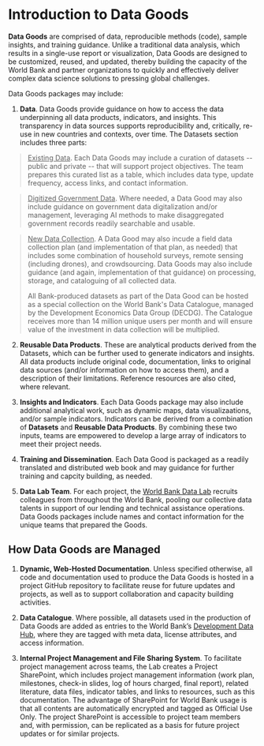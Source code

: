 # Introduction to Data Goods

**Data Goods** are comprised of data, reproducible methods (code), sample insights, and training guidance. Unlike a traditional data analysis, which results in a single-use report or visualization, Data Goods are designed to be customized, reused, and updated, thereby building the capacity of the World Bank and partner organizations to quickly and effectively deliver complex data science solutions to pressing global challenges.

Data Goods packages may include:

1. **Data**. Data Goods provide guidance on how to access the data underpinning all data products, indicators, and insights. This transparency in data sources supports reproducibility and, critically, re-use in new countries and contexts, over time. The Datasets section includes three parts:



> <u>Existing Data</u>. Each Data Goods may include a curation of datasets -- public and private -- that will support project objectives. The team prepares this curated list as a table, which includes data type, update frequency, access links, and contact information.

> <u>Digitized Government Data</u>. Where needed, a Data Good may also include guidance on government data digitalization and/or management, leveraging AI methods to make disaggregated government records readily searchable and usable.

> <u>New Data Collection</u>. A Data Good may also incude a field data collection plan (and implementation of that plan, as needed) that includes some combination of household surveys, remote sensing (including drones), and crowdsourcing. Data Goods may also include guidance (and again, implementation of that guidance) on processing, storage, and cataloguing of all collected data.
>
> All Bank-produced datasets as part of the Data Good can be hosted as a special collection on the World Bank's Data Catalogue, managed by the Development Economics Data Group (DECDG). The Catalogue receives more than 14 million unique users per month and will ensure value of the investment in data collection will be multiplied.



2. **Reusable Data Products**. These are analytical products derived from the Datasets, which can be further used to generate indicators and insights. All data products include original code, documentation, links to original data sources (and/or information on how to access them), and a description of their limitations. Reference resources are also cited, where relevant.

3. **Insights and Indicators**. Each Data Goods package may also include additional analytical work, such as dynamic maps, data visualizaations, and/or sample indicators. Indicators can be derived from a combination of **Datasets** and **Reusable Data Products**. By combining these two inputs, teams are empowered to develop a large array of indicators to meet their project needs.

4. **Training and Dissemination**. Each Data Good is packaged as a readily translated and distributed web book and may guidance for further training and capcity building, as needed.

5. **Data Lab Team**. For each project, the [World Bank Data Lab](https://wbdatalab.org/) recruits colleagues from throughout the World Bank, pooling our collective data talents in support of our lending and technical assistance operations. Data Goods packages include names and contact information for the unique teams that prepared the Goods.

## How Data Goods are Managed

1. **Dynamic, Web-Hosted Documentation**. Unless specified otherwise, all code and documentation used to produce the Data Goods is hosted in a project GitHub repository to facilitate reuse for future updates and projects, as well as to support collaboration and capacity building activities.

2. **Data Catalogue**. Where possible, all datasets used in the production of Data Goods are added as entries to the World Bank’s [Development Data Hub](https://datacatalog.worldbank.org/home), where they are tagged with meta data, license attributes, and access information.

3. **Internal Project Management and File Sharing System**. To facilitate project management across teams, the Lab creates a Project SharePoint, which includes project management information (work plan, milestones, check-in slides, log of hours charged, final report), related literature, data files, indicator tables, and links to resources, such as this documentation. The advantage of SharePoint for World Bank usage is that all contents are automatically encrypted and tagged as Official Use Only. The project SharePoint is accessible to project team members and, with permission, can be replicated as a basis for future project updates or for similar projects.
